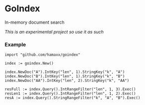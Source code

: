 # GoIndex
In-memory document search

*This is an experimental project so use it as such*

### Example ###

    import "github.com/hamaxx/goindex"

    index := goindex.New()

	index.NewDoc("A").IntKey("len", 1).StringKey("k", "A")
	index.NewDoc("B").IntKey("len", 1).StringKey("k", "B")
	index.NewDoc("AA").IntKey("len", 2).StringKey("k", "AA")

	resFull := index.Query().IntRangeFilter("len", 1, 3).Exec()
	resLen1 := index.Query().IntRangeFilter("len", 1, 2).Exec()
	resA := index.Query().StringRangeFilter("k", "A", "B").Exec()
